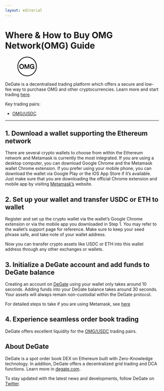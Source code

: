 ```yaml
---
layout: editorial
---
```


# Where & How to Buy OMG Network(OMG) Guide

<figure><img src="../.gitbook/assets/omg_0xd26114cd6ee289accf82350c8d8487fedb8a0c07.png" alt="OMG" width="64" style="border-radius: 50%;"><figcaption></figcaption></figure>

DeGate is a decentralised trading platform which offers a secure and low-fee way to purchase OMG and other cryptocurrencies. Learn more and start trading [here](https://app.degate.com/trade/USDC/0xd26114cd6ee289accf82350c8d8487fedb8a0c07?utm_source=howtobuy).&#x20;

Key trading pairs:

* [OMG/USDC](https://app.degate.com/trade/USDC/0xd26114cd6ee289accf82350c8d8487fedb8a0c07?utm_source=howtobuy)

***

## 1. Download a wallet supporting the Ethereum network

There are several crypto wallets to choose from within the Ethereum network and Metamask is currently the most integrated. If you are using a desktop computer, you can download Google Chrome and the Metamask wallet Chrome extension. If you prefer using your mobile phone, you can download the wallet via Google Play or the iOS App Store if it’s available. Just make sure that you are downloading the official Chrome extension and mobile app by visiting [Metamask’s](https://metamask.io/) website.

## 2. Set up your wallet and transfer USDC or ETH to wallet

Register and set up the crypto wallet via the wallet’s Google Chrome extension or via the mobile app you downloaded in Step 1. You may refer to the wallet’s support page for reference. Make sure to keep your seed phrase safe, and take note of your wallet address.&#x20;

Now you can transfer crypto assets like USDC or ETH into this wallet address through any other exchanges or wallets.

## 3. Initialize a DeGate account and add funds to DeGate balance

Creating an account on [DeGate](https://app.degate.com/?utm_source=OMG_howtobuy) using your wallet only takes around 10 seconds. Adding funds into your DeGate balance takes around 30 seconds. Your assets will always remain non-custodial within the DeGate protocol.

For detailed steps to take if you are using Metamask, see [here](https://docs.degate.com/v/product_en/main-features/wallet-connectivity/metamask)

## 4. Experience seamless order book trading

DeGate offers excellent liquidity for the [OMG/USDC](https://app.degate.com/trade/USDC/0xd26114cd6ee289accf82350c8d8487fedb8a0c07?utm_source=howtobuy) trading pairs.&#x20;

## About DeGate

DeGate is a spot order book DEX on Ethereum built with Zero-Knowledge technology. In addition, DeGate offers a decentralized grid trading and DCA functions. Learn more in [degate.com](https://degate.com/?utm_source=OMG_howtobuy).

To stay updated with the latest news and developments, follow DeGate on [Twitter](https://twitter.com/degatedex).
